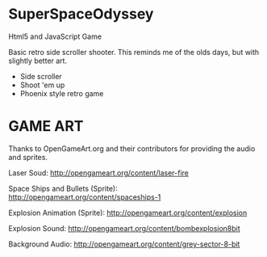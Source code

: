 SuperSpaceOdyssey
=================

Html5 and JavaScript Game

Basic retro side scroller shooter.  This reminds me of the olds days, but with slightly better art.

- Side scroller
- Shoot 'em up
- Phoenix style retro game


GAME ART
=================

Thanks to OpenGameArt.org and their contributors for providing the audio and sprites.

Laser Soud:
http://opengameart.org/content/laser-fire

Space Ships and Bullets (Sprite):
http://opengameart.org/content/spaceships-1

Explosion Animation (Sprite):
http://opengameart.org/content/explosion

Explosion Sound:
http://opengameart.org/content/bombexplosion8bit


Background Audio:
http://opengameart.org/content/grey-sector-8-bit